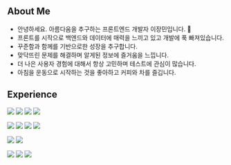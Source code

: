 ## About Me
- 안녕하세요. 아름다움을 추구하는 프론트엔드 개발자 이장민입니다. 🌱
- 프론트를 시작으로 백엔드와 데이터에 매력을 느끼고 있고 개발에 푹 빠져있습니다.
- 꾸준함과 함께를 기반으로한 성장을 추구합니다.
- 맞닥뜨린 문제를 해결하며 알게된 정보에 즐거움을 느낍니다.
- 더 나은 사용자 경험에 대해서 항상 고민하며 테스트에 관심이 많습니다.
- 아침을 운동으로 시작하는 것을 좋아하고 커피와 차를 즐깁니다.


## Experience
<img src="https://img.shields.io/badge/HTML5-E34F26?style=for-the-badge&logo=HTML5&logoColor=white"/></a>
<img src="https://img.shields.io/badge/CSS3-1572B6?style=for-the-badge&logo=CSS3&logoColor=white"/></a>
<img src="https://img.shields.io/badge/JavaScript-fcc419?style=for-the-badge&logo=JavaScript&logoColor=white"/></a>
<img src="https://img.shields.io/badge/TypeScript-3178C6?style=for-the-badge&logo=TypeScript&logoColor=white"/></a>

<img src="https://img.shields.io/badge/React.js-22b8cf?style=for-the-badge&logo=React&logoColor=white"/></a>
<img src="https://img.shields.io/badge/Next.js-000000?style=for-the-badge&logo=Next.js&logoColor=white"/></a>
<img src="https://img.shields.io/badge/Redux-764ABC?style=for-the-badge&logo=Redux&logoColor=white"/></a>
<img src="https://img.shields.io/badge/CSS in JS-DB7093?style=for-the-badge&logo=styled-components&logoColor=white"/></a>

<img src="https://img.shields.io/badge/Jest-C21325?style=for-the-badge&logo=Jest&logoColor=white"/></a>
<img src="https://img.shields.io/badge/Testing Library-E33332?style=for-the-badge&logo=Testing Library&logoColor=white"/></a>

<img src="https://img.shields.io/badge/Node.js-339933?style=for-the-badge&logo=Node.js&logoColor=white"/></a>
<img src="https://img.shields.io/badge/Nest.js-E0234E?style=for-the-badge&logo=NestJS&logoColor=white"/></a>
<img src="https://img.shields.io/badge/MongoDB-47A248?style=for-the-badge&logo=MongoDB&logoColor=white"/></a>
